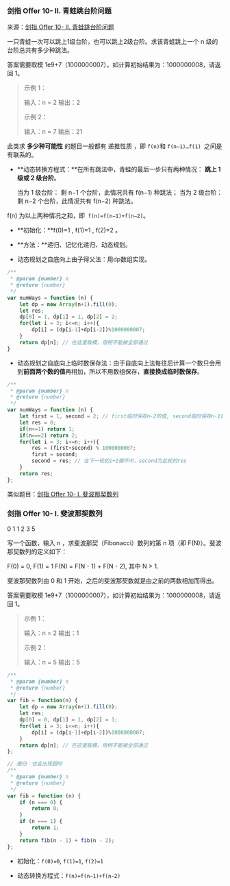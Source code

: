 ### 剑指 Offer 10- II. 青蛙跳台阶问题

来源：[剑指 Offer 10- II. 青蛙跳台阶问题](https://leetcode-cn.com/problems/qing-wa-tiao-tai-jie-wen-ti-lcof/)

一只青蛙一次可以跳上1级台阶，也可以跳上2级台阶。求该青蛙跳上一个 n 级的台阶总共有多少种跳法。

答案需要取模 1e9+7（1000000007），如计算初始结果为：1000000008，请返回 1。

> 示例 1：
>
> 输入：n = 2
> 输出：2
>
> 示例 2：
>
> 输入：n = 7
> 输出：21

此类求 **多少种可能性** 的题目一般都有 递推性质 ，即 `f(n)`和 `f(n−1)…f(1) `之间是有联系的。

- **动态转换方程式：**在所有跳法中，青蛙的最后一步只有两种情况： **跳上 1 级或 2 级台阶**。

    当为 1 级台阶： 剩 n−1 个台阶，此情况共有 f(n−1) 种跳法；
    当为 2 级台阶： 剩 n−2 个台阶，此情况共有 f(n−2) 种跳法。

f(n) 为以上两种情况之和，即` f(n)=f(n−1)+f(n−2)`。

- **初始化：**f(0)=1 ,  f(1)=1 , f(2)=2 。

- **方法：**递归、记忆化递归、动态规划。
- 动态规划之自底向上由子得父法：用dp数组实现。

```javascript
/**
 * @param {number} n
 * @return {number}
 */
var numWays = function (n) {
    let dp = new Array(n+1).fill(0);
    let res;
    dp[0] = 1, dp[1] = 1, dp[2] = 2;
    for(let i = 3; i<=n; i++){
        dp[i] = (dp[i-1]+dp[i-2])%1000000007;
    }
    return dp[n]; // 在这里取模，用例不能被全部通过
}
```

- 动态规划之自底向上临时数保存法：由于自底向上法每往后计算一个数只会用到**前面两个数的值**再相加，所以不用数组保存，**直接换成临时数保存**。

```javascript
/**
 * @param {number} n
 * @return {number}
 */
var numWays = function (n) {
    let first = 1, second = 2; // first临时保存n-2的值, second临时保存n-1的值
    let res = 0;
    if(n<=1) return 1;
    if(n===2) return 2;
    for(let i = 3; i<=n; i++){
        res = (first+second) % 1000000007;
        first = second;
        second = res; // 在下一轮的i+1循环中，second为此轮的res
    }
    return res;
};
```

类似题目：[剑指 Offer 10- I. 斐波那契数列](https://leetcode-cn.com/problems/fei-bo-na-qi-shu-lie-lcof/)

### 剑指 Offer 10- I. 斐波那契数列

0 1 1 2 3 5

写一个函数，输入 n ，求斐波那契（Fibonacci）数列的第 n 项（即 F(N)）。斐波那契数列的定义如下：

F(0) = 0,   F(1) = 1
F(N) = F(N - 1) + F(N - 2), 其中 N > 1.

斐波那契数列由 0 和 1 开始，之后的斐波那契数就是由之前的两数相加而得出。

答案需要取模 1e9+7（1000000007），如计算初始结果为：1000000008，请返回 1。

> 示例 1：
>
> 输入：n = 2
> 输出：1
>
> 示例 2：
>
> 输入：n = 5
> 输出：5

```javascript
/**
 * @param {number} n
 * @return {number}
 */
var fib = function(n) {
    let dp = new Array(n+1).fill(0);
    let res;
    dp[0] = 0, dp[1] = 1, dp[2] = 1;
    for(let i = 3; i<=n; i++){
        dp[i] = (dp[i-1]+dp[i-2])%1000000007;
    }
    return dp[n]; // 在这里取模，用例不能被全部通过
};

// 递归：也会出现超时
/**
 * @param {number} n
 * @return {number}
 */
var fib = function (n) {
    if (n === 0) {
        return 0;
    }
    if (n === 1) {
        return 1;
    }
    return fib(n - 1) + fib(n - 2);
};
```

- 初始化：`f(0)=0`, `f(1)=1`, `f(2)=1`

- 动态转换方程式：`f(n)=f(n−1)+f(n−2)`